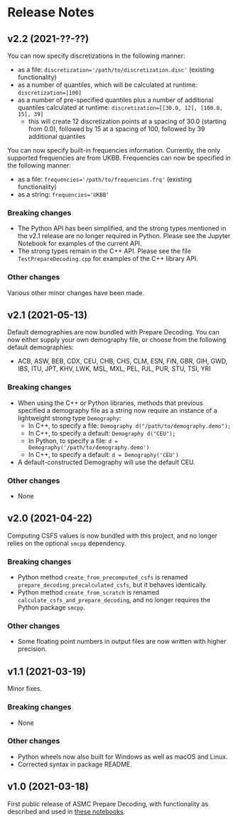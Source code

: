 # Release Notes

## v2.2 (2021-??-??)

You can now specify discretizations in the following manner:
- as a file: `discretization='/path/to/discretization.disc'` (existing functionality)
- as a number of quantiles, which will be calculated at runtime: `discretization=[100]`
- as a number of pre-specified quantiles plus a number of additional quantiles calculated at runtime: `discretization=[[30.0, 12], [100.0, 15], 39]`
  - this will create 12 discretization points at a spacing of 30.0 (starting from 0.0), followed by 15 at a spacing of 100, followed by 39 additional quantiles

You can now specify built-in frequencies information. Currently, the only supported frequencies are from UKBB. Frequencies can now be specified in the following manner:
- as a file: `frequencies='/path/to/frequencies.frq'` (existing functionality)
- as a string: `frequencies='UKBB'`

### Breaking changes

- The Python API has been simplified, and the strong types mentioned in the v2.1 release are no longer required in Python. 
  Please see the Jupyter Notebook for examples of the current API.
- The strong types remain in the C++ API.
  Please see the file `TestPrepareDecoding.cpp` for examples of the C++ library API.
  
### Other changes

Various other minor changes have been made.

## v2.1 (2021-05-13)

Default demographies are now bundled with Prepare Decoding.
You can now either supply your own demography file, or choose from the following default demographies:
- ACB, ASW, BEB, CDX, CEU, CHB, CHS, CLM, ESN, FIN, GBR, GIH, GWD, IBS, ITU, JPT, KHV, LWK, MSL, MXL, PEL, PJL, PUR, STU, TSI, YRI

### Breaking changes

- When using the C++ or Python libraries, methods that previous specified a demography file as a string now require an instance of a lightweight strong type `Demography`:
  - In C++, to specify a file: `Demography d("/path/to/demography.demo");`
  - In C++, to specify a default: `Demography d("CEU");`
  - In Python, to specify a file: `d = Demography('/path/to/demography.demo')`
  - In C++, to specify a default: `d = Demography('CEU')`
- A default-constructed Demography will use the default CEU.

### Other changes

- None

## v2.0 (2021-04-22)

Computing CSFS values is now bundled with this project, and no longer relies on the optional `smcpp` dependency.

### Breaking changes

- Python method `create_from_precomputed_csfs` is renamed `prepare_decoding_precalculated_csfs`, but it behaves identically.
- Python method `create_from_scratch` is renamed `calculate_csfs_and_prepare_decoding`, and no longer requires the Python package `smcpp`.

### Other changes

- Some floating point numbers in output files are now written with higher precision.

## v1.1 (2021-03-19)

Minor fixes.

### Breaking changes

- None

### Other changes

- Python wheels now also built for Windows as well as macOS and Linux.
- Corrected syntax in package README.

## v1.0 (2021-03-18)

First public release of ASMC Prepare Decoding, with functionality as described and used in [these notebooks](https://github.com/PalamaraLab/PrepareDecoding/tree/master/notebooks).
